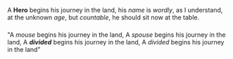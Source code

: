A **Hero** begins his journey in the land,
    his *name* is _wordly_, as I understand,
    at the unknown *age*, but _countable_,
    he should sit now at the table.
###
"A *mouse* begins his journey in the land,
        A *spouse* begins his journey in the land,
        A ***divided*** begins his journey in the land,
        A *divided* begins his journey in the land"